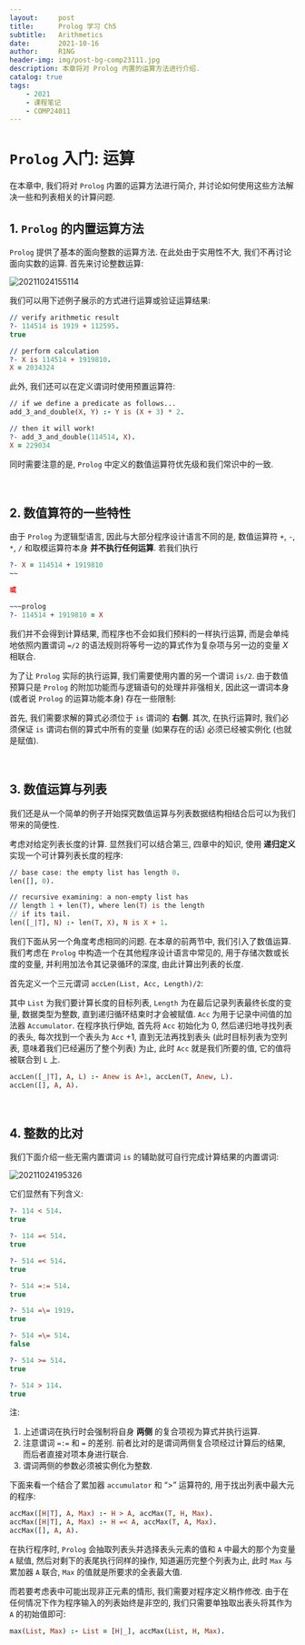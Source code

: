 ```yaml
---
layout:     post
title:      Prolog 学习 Ch5
subtitle:   Arithmetics
date:       2021-10-16
author:     R1NG
header-img: img/post-bg-comp23111.jpg
description: 本章将对 Prolog 内置的运算方法进行介绍.
catalog: true
tags:
    - 2021
    - 课程笔记
    - COMP24011
---
```


# `Prolog` 入门: 运算

在本章中, 我们将对 `Prolog` 内置的运算方法进行简介, 并讨论如何使用这些方法解决一些和列表相关的计算问题.

## 1. `Prolog` 的内置运算方法

`Prolog` 提供了基本的面向整数的运算方法. 在此处由于实用性不大, 我们不再讨论面向实数的运算. 首先来讨论整数运算:

![20211024155114](https://cdn.jsdelivr.net/gh/KirisameR/KirisameR.github.io/img/blogpost_images/20211024155114.png)

我们可以用下述例子展示的方式进行运算或验证运算结果:

~~~prolog
// verify arithmetic result
?- 114514 is 1919 + 112595.
true

// perform calculation
?- X is 114514 + 1919810.
X = 2034324
~~~

此外, 我们还可以在定义谓词时使用预置运算符:

~~~prolog
// if we define a predicate as follows...
add_3_and_double(X, Y) :- Y is (X + 3) * 2.

// then it will work!
?- add_3_and_double(114514, X).
X = 229034
~~~

同时需要注意的是, `Prolog` 中定义的数值运算符优先级和我们常识中的一致. 

<br>

## 2. 数值算符的一些特性

由于 `Prolog` 为逻辑型语言, 因此与大部分程序设计语言不同的是, 数值运算符 `+`, `-`, `*`, `/` 和取模运算符本身 **并不执行任何运算**. 若我们执行 

~~~prolog
?- X = 114514 + 1919810
~~

或 

~~~prolog
?- 114514 + 1919810 = X
~~~

我们并不会得到计算结果, 而程序也不会如我们预料的一样执行运算, 而是会单纯地依照内置谓词 `=/2` 的语法规则将等号一边的算式作为复杂项与另一边的变量 $X$ 相联合. 

为了让 `Prolog` 实际的执行运算, 我们需要使用内置的另一个谓词 `is/2`. 由于数值预算只是 `Prolog` 的附加功能而与逻辑语句的处理并非强相关, 因此这一谓词本身 (或者说 `Prolog` 的运算功能本身) 存在一些限制:

首先, 我们需要求解的算式必须位于 `is` 谓词的 **右侧**. 其次, 在执行运算时, 我们必须保证 `is` 谓词右侧的算式中所有的变量 (如果存在的话) 必须已经被实例化 (也就是赋值). 

<br>

## 3. 数值运算与列表

我们还是从一个简单的例子开始探究数值运算与列表数据结构相结合后可以为我们带来的简便性. 

考虑对给定列表长度的计算. 显然我们可以结合第三, 四章中的知识, 使用 **递归定义** 实现一个可计算列表长度的程序:

~~~prolog
// base case: the empty list has length 0.
len([], 0).

// recursive examining: a non-empty list has 
// length 1 + len(T), where len(T) is the length
// if its tail.
len([_|T], N) :- len(T, X), N is X + 1.
~~~

我们下面从另一个角度考虑相同的问题. 在本章的前两节中, 我们引入了数值运算. 我们考虑在 `Prolog` 中构造一个在其他程序设计语言中常见的, 用于存储次数或长度的变量, 并利用加法令其记录循环的深度, 由此计算出列表的长度.

首先定义一个三元谓词 `accLen(List, Acc, Length)/2`:

其中 `List` 为我们要计算长度的目标列表, `Length` 为在最后记录列表最终长度的变量, 数据类型为整数, 直到递归循环结束时才会被赋值. `Acc` 为用于记录中间值的加法器 `Accumulator`. 在程序执行伊始, 首先将 `Acc` 初始化为 $0$, 然后递归地寻找列表的表头, 每次找到一个表头为 `Acc` $+1$, 直到无法再找到表头 (此时目标列表为空列表, 意味着我们已经遍历了整个列表) 为止, 此时 `Acc` 就是我们所要的值, 它的值将被联合到 `L` 上.

~~~prolog
accLen([_|T], A, L) :- Anew is A+1, accLen(T, Anew, L).
accLen([], A, A).
~~~

<br>

## 4. 整数的比对
我们下面介绍一些无需内置谓词 `is` 的辅助就可自行完成计算结果的内置谓词: 

![20211024195326](https://cdn.jsdelivr.net/gh/KirisameR/KirisameR.github.io/img/blogpost_images/20211024195326.png)

它们显然有下列含义:

~~~prolog
?- 114 < 514. 
true 

?- 114 =< 514. 
true 

?- 514 =< 514. 
true 

?- 514 =:= 514. 
true 

?- 514 =\= 1919. 
true 

?- 514 =\= 514. 
false 

?- 514 >= 514. 
true 

?- 514 > 114. 
true
~~~

注:

1. 上述谓词在执行时会强制将自身 **两侧** 的复合项视为算式并执行运算. 
2. 注意谓词 `=:=` 和 `=` 的差别. 前者比对的是谓词两侧复合项经过计算后的结果, 而后者直接对项本身进行联合.
3. 谓词两侧的参数必须被实例化为整数.

下面来看一个结合了累加器 `accumulator` 和 “>” 运算符的, 用于找出列表中最大元的程序:

~~~prolog
accMax([H|T], A, Max) :- H > A, accMax(T, H, Max).
accMax([H|T], A, Max) :- H =< A, accMax(T, A, Max).
accMax([], A, A).
~~~

在执行程序时, `Prolog` 会抽取列表头并选择表头元素的值和 `A` 中最大的那个为变量 `A` 赋值, 然后对剩下的表尾执行同样的操作, 知道遍历完整个列表为止, 此时 `Max` 与累加器 `A` 联合, `Max` 的值就是所要求的全表最大值. 

而若要考虑表中可能出现非正元素的情形, 我们需要对程序定义稍作修改. 由于在任何情况下作为程序输入的列表始终是非空的, 我们只需要单独取出表头将其作为 `A` 的初始值即可:

~~~prolog
max(List, Max) :- List = [H|_], accMax(List, H, Max).
~~~
